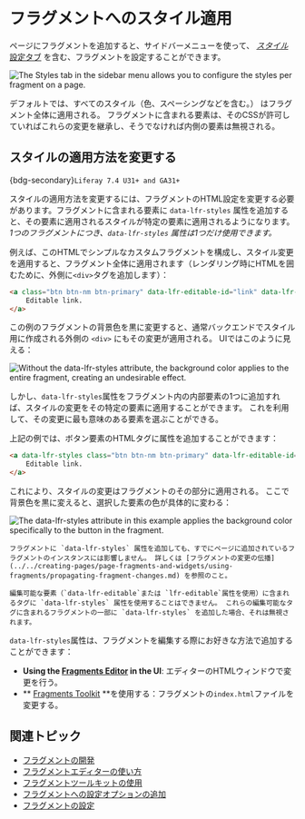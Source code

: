 # フラグメントへのスタイル適用

ページにフラグメントを追加すると、サイドバーメニューを使って、 [_スタイル_ 設定タブ](../../creating-pages/page-fragments-and-widgets/using-fragments/configuring-fragments.md#styles) を含む、フラグメントを設定することができます。

![The Styles tab in the sidebar menu allows you to configure the styles per fragment on a page.](./applying-styles-to-fragments/images/01.png)

デフォルトでは、すべてのスタイル（色、スペーシングなどを含む。） はフラグメント全体に適用される。 フラグメントに含まれる要素は、そのCSSが許可していればこれらの変更を継承し、そうでなければ内側の要素は無視される。

## スタイルの適用方法を変更する

{bdg-secondary}`Liferay 7.4 U31+ and GA31+`

スタイルの適用方法を変更するには、フラグメントのHTML設定を変更する必要があります。フラグメントに含まれる要素に `data-lfr-styles` 属性を追加すると、その要素に適用されるスタイルが特定の要素に適用されるようになります。*1つのフラグメントにつき、`data-lfr-styles` 属性は1つだけ使用できます。*

例えば、このHTMLでシンプルなカスタムフラグメントを構成し、スタイル変更を適用すると、フラグメント全体に適用されます（レンダリング時にHTMLを囲むために、外側に`<div>`タグを追加します）：

```html
<a class="btn btn-nm btn-primary" data-lfr-editable-id="link" data-lfr-editable-type="link">
    Editable link.
</a>
```

この例のフラグメントの背景色を黒に変更すると、通常バックエンドでスタイル用に作成される外側の `<div>` にもその変更が適用される。 UIではこのように見える：

![Without the data-lfr-styles attribute, the background color applies to the entire fragment, creating an undesirable effect.](./applying-styles-to-fragments/images/02.png)

しかし、`data-lfr-styles`属性をフラグメント内の内部要素の1つに追加すれば、スタイルの変更をその特定の要素に適用することができます。 これを利用して、その変更に最も意味のある要素を選ぶことができる。

上記の例では、ボタン要素のHTMLタグに属性を追加することができます：

```html
<a data-lfr-styles class="btn btn-nm btn-primary" data-lfr-editable-id="link" data-lfr-editable-type="link">
    Editable link.
</a>
```

これにより、スタイルの変更はフラグメントのその部分に適用される。 ここで背景色を黒に変えると、選択した要素の色が具体的に変わる：

![The data-lfr-styles attribute in this example applies the background color specifically to the button in the fragment.](./applying-styles-to-fragments/images/03.png)

```{note}
フラグメントに `data-lfr-styles` 属性を追加しても、すでにページに追加されているフラグメントのインスタンスには影響しません。 詳しくは [フラグメントの変更の伝播](../../creating-pages/page-fragments-and-widgets/using-fragments/propagating-fragment-changes.md) を参照のこと。
```

```{warning}
編集可能な要素（`data-lfr-editable`または `lfr-editable`属性を使用）に含まれるタグに `data-lfr-styles` 属性を使用することはできません。 これらの編集可能なタグに含まれるフラグメントの一部に `data-lfr-styles` を追加した場合、それは無視されます。
```

`data-lfr-styles`属性は、フラグメントを編集する際にお好きな方法で追加することができます：

* **Using the [Fragments Editor](./using-the-fragments-editor.md) in the UI**: エディターのHTMLウィンドウで変更を行う。
* ** [Fragments Toolkit](./using-the-fragments-toolkit.md) **を使用する：フラグメントの`index.html`ファイルを変更する。

## 関連トピック

* [フラグメントの開発](./developing-fragments-intro.md) 
* [フラグメントエディターの使い方](./using-the-fragments-editor.md)
* [フラグメントツールキットの使用](./using-the-fragments-toolkit.md)
* [フラグメントへの設定オプションの追加](./adding-configuration-options-to-fragments.md)
* [フラグメントの設定](../../creating-pages/page-fragments-and-widgets/using-fragments/configuring-fragments.md)
